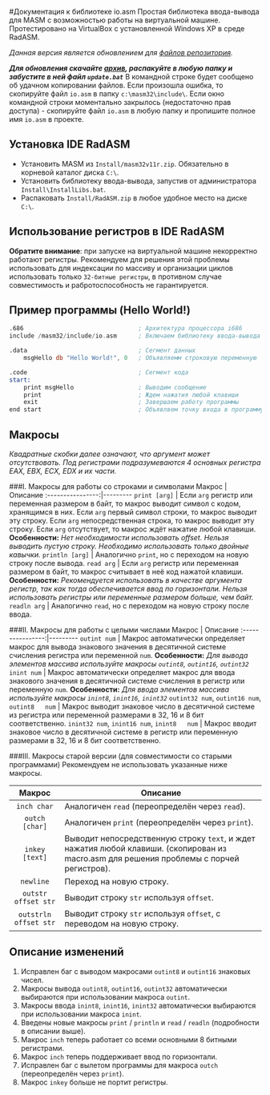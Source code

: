 #Документация к библиотеке io.asm
Простая библиотека ввода-вывода для MASM с возможностью работы на виртуальной машине.
Протестировано на VirtualBox с установленной Windows XP в среде RadASM.

*Данная версия является обновлением для [файлов репозитория](https://github.com/KubSU/SIOMASM).*

***Для обновления скачайте [архив](https://github.com/fpm2014/fpmio/archive/master.zip), распакуйте в любую папку и забустите в ней файл `update.bat`*** В командной строке будет сообщено об удачном копировании файлов. Если произошла ошибка, то скопируйте файл `io.asm` в папку `c:\masm32\include\`. Если окно командной строки моментально закрылось (недостаточно прав доступа) - скопируйте файл `io.asm` в любую папку и пропишите полное имя `io.asm` в проекте.

## Установка IDE RadASM

- Установить MASM из `Install/masm32v11r.zip`. Обязательно в корневой каталог диска `C:\`.
- Установить библиотеку ввода-вывода, запустив от администратора `Install\InstallLibs.bat`.
- Распаковать `Install/RadASM.zip` в любое удобное место на диске `C:\`.

## Использование регистров в IDE RadASM

**Обратите внимание**: при запуске на виртуальной машине некорректно работают регистры. Рекомендуем для решения этой проблемы использовать для индексации по массиву и организации циклов использовать только `32-битные регистры`, в противном случае совместимость и рабротоспособность не гарантируется.

## Пример программы (Hello World!)

```nasm
.686                                ; Архитектура процессора i686
include /masm32/include/io.asm      ; Включаем библиотеку ввода-вывода

.data                               ; Сегмент данных
    msgHello db "Hello World!", 0   ; Объявляемм строковую переменную

.code                               ; Сегмент кода
start:
    print msgHello                  ; Выводим сообщение
    print                           ; Ждем нажатия любой клавиши
    exit                            ; Завершаем работу программы
end start                           ; Объявлвем точку входа в программу
```

## Макросы
*Квадратные скобки далее означают, что аргумент может отсутствовать.*
*Под регистрами подразумеваются 4 основных регистра EAX, EBX, ECX, EDX и их части.*

###I.	Макросы для работы со строками и символами
Макрос           | Описание
:----------------:|---------
`print [arg]` | Если `arg` регистр или переменная размером в байт, то макрос выводит символ с кодом, хранящимся в них. Если `arg` первый символ строки, то макрос выводит эту строку. Если `arg` непосредственная строка, то макрос выводит эту строку. Если `arg` отсутствует, то макрос ждёт нажатие любой клавиши. **Особенности:** *Нет необходимости использовать offset. Нельзя выводить пустую строку. Необходимо использовать только двойные кавычки.*
`println [arg]` | Аналогично `print`, но с переходом на новую строку после вывода.
`read arg` | Если `arg` регистр или переменная размером в байт, то макрос считывает в неё код нажатой клавиши. **Особенности:** *Рекомендуется использовать в качестве аргумента регистр, так как тогда обеспечивается ввод по горизонтали. Нельзя использовать регистры или переменные размером больше, чем байт.*
`readln arg` | Аналогично `read`, но с переходом на новую строку после ввода.

###II.	Макросы для работы с целыми числами
Макрос           | Описание
:----------------:|---------
`outint num` | Макрос автоматически определяет макрос для вывода знакового значения в десятичной системе счисления регистра или переменной `num`. **Особенности:** *Для вывода элементов массива используйте макросы `outint8`, `outint16`, `outint32`*
`inint num` | Макрос автоматически определяет макрос для ввода знакового значения в десятичной системе счисления в регистр или переменную `num`. **Особенности:** *Для ввода элементов массива используйте макросы `inint8`, `inint16`, `inint32`*
`outint32 num`, `outint16 num`, `outint8   num` | Макрос выводит знаковое число в десятичной системе из регистра или переменной размерами в 32, 16 и 8 бит соответственно.
`inint32 num`, `inint16 num`, `inint8   num` | Макрос вводит знаковое число в десятичной системе в регистр или переменную размерами в 32, 16 и 8 бит соответственно.

###III.	Макросы старой версии (для совместимости со старыми программами)
Рекомендуем не использовать указанные ниже макросы.

Макрос           | Описание
:----------------:|---------
`inch char` | Аналогичен `read` (переопределён через `read`).
`outch [char]` | Аналогичен `print` (переопределён через `print`).
`inkey [text]` | Выводит непосредственную строку `text`, и ждет нажатия любой клавиши. (скопирован из macro.asm для решения проблемы с порчей регистров). 
`newline` | Переход на новую строку.
`outstr offset str` | Выводит строку `str` используя `offset`.
`outstrln offset str` | Выводит строку `str` используя `offset`, с переводом на новую строку.

## Описание изменений

1. Исправлен баг с выводом макросами `outint8` и `outint16` знаковых чисел.
2. Макросы вывода `outint8`, `outint16`, `outint32` автоматически выбираются при использовании макроса `outint`.
3. Макросы ввода `inint8`, `inint16`, `inint32` автоматически выбираются при использовании макроса `inint`.
4. Введены новые макросы `print` / `println` и `read` / `readln` (подробности в описании выше).
5. Макрос `inch` теперь работает со всеми основными 8 битными регистрами.
6. Макрос `inch` теперь поддерживает ввод по горизонтали.
6. Исправлен баг с вылетом программы для макроса `outch` (переопределён через `print`).
7. Макрос `inkey` больше не портит регистры.
